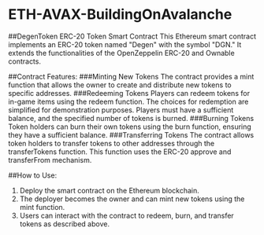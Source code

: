 # ETH-AVAX-BuildingOnAvalanche

##DegenToken ERC-20 Token Smart Contract
This Ethereum smart contract implements an ERC-20 token named "Degen" with the symbol "DGN." It extends the functionalities of the OpenZeppelin ERC-20 and Ownable contracts.

##Contract Features:
###Minting New Tokens
The contract provides a mint function that allows the owner to create and distribute new tokens to specific addresses.
###Redeeming Tokens
Players can redeem tokens for in-game items using the redeem function. The choices for redemption are simplified for demonstration purposes. Players must have a sufficient balance, and the specified number of tokens is burned.
###Burning Tokens
Token holders can burn their own tokens using the burn function, ensuring they have a sufficient balance.
###Transferring Tokens
The contract allows token holders to transfer tokens to other addresses through the transferTokens function. This function uses the ERC-20 approve and transferFrom mechanism.

##How to Use:
1. Deploy the smart contract on the Ethereum blockchain.
2. The deployer becomes the owner and can mint new tokens using the mint function.
3. Users can interact with the contract to redeem, burn, and transfer tokens as described above.
